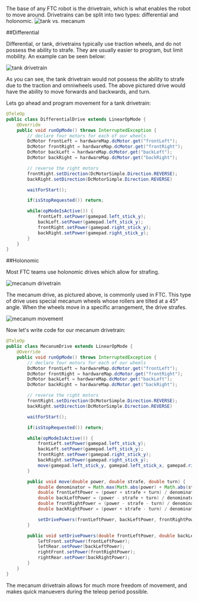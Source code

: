 The base of any FTC robot is the drivetrain, which is what enables the robot to move around. Drivetrains can be split into two types: differential and holonomic.
![tank vs. mecanum](https://2589213514-files.gitbook.io/~/files/v0/b/gitbook-legacy-files/o/assets%2F-MHCAE012xNfg1h3SM9v%2F-MHHjkw3y4bMwQm17duZ%2F-MHITU8RoRkSW0c5Hy-6%2FDrivetrain%20Compare.svg?alt=media&token=ba03c7e2-d288-447a-afcd-fe40b2135286)

##Differential

Differential, or tank, drivetrains typically use traction wheels, and do not possess the ability to strafe. They are usually easier to program, but limit mobility. An example can be seen below:

![tank drivetrain](https://2589213514-files.gitbook.io/~/files/v0/b/gitbook-legacy-files/o/assets%2F-MHCAE012xNfg1h3SM9v%2F-MiTCk2u-IxN8HHM6Pr1%2F-MicMUh1962c97yDjtRJ%2FStarter%20Kit%20Robot%20V5%20-%20drivetrain.svg?alt=media&token=10cd2b80-4ef4-4e3e-8867-602cfd3aa0c6)

As you can see, the tank drivetrain would not possess the ability to strafe due to the traction and omniwheels used. The above pictured drive would have the ability to move forwards and backwards, and turn.

Lets go ahead and program movement for a tank drivetrain:

```java
@TeleOp
public class DifferentialDrive extends LinearOpMode {
    @Override
    public void runOpMode() throws InterruptedException {
        // declare four motors for each of our wheels
        DcMotor frontLeft = hardwareMap.dcMotor.get("frontLeft");
        DcMotor frontRight = hardwareMap.dcMotor.get("frontRight");
        DcMotor backLeft = hardwareMap.dcMotor.get("backLeft");
        DcMotor backRight = hardwareMap.dcMotor.get("backRight");

        // reverse the right motors
        frontRight.setDirection(DcMotorSimple.Direction.REVERSE);
        backRight.setDirection(DcMotorSimple.Direction.REVERSE)

        waitForStart();

        if(isStopRequested()) return;

        while(opModeIsActive()) {
            frontLeft.setPower(gamepad.left_stick_y);
            backLeft.setPower(gamepad.left_stick_y);
            frontRight.setPower(gamepad.right_stick_y);
            backRight.setPower(gamepad.right_stick_y);
        }
    }
}
```

##Holonomic

Most FTC teams use holonomic drives which allow for strafing.

![mecanum drivetrain](https://cdn11.bigcommerce.com/s-eem7ijc77k/images/stencil/850w/products/2268/28241/3209-0001-0004-Schematic__96237.1613160104.png?c=2%201x,%20https://cdn11.bigcommerce.com/s-eem7ijc77k/images/stencil/1200w/products/2268/28241/3209-0001-0004-Schematic__96237.1613160104.png?c=2%202x)

The mecanum drive, as pictured above, is commonly used in FTC. This type of drive uses special mecanum wheels whose rollers are tilted at a 45° angle. When the wheels move in a specific arrangement, the drive strafes. 

![mecanum movement](https://gm0.org/en/latest/_images/mecanum-drive-directions.png)

Now let's write code for our mecanum drivetrain:

```java
@TeleOp
public class MecanumDrive extends LinearOpMode {
    @Override
    public void runOpMode() throws InterruptedException {
        // declare four motors for each of our wheels
        DcMotor frontLeft = hardwareMap.dcMotor.get("frontLeft");
        DcMotor frontRight = hardwareMap.dcMotor.get("frontRight");
        DcMotor backLeft = hardwareMap.dcMotor.get("backLeft");
        DcMotor backRight = hardwareMap.dcMotor.get("backRight");

        // reverse the right motors
        frontRight.setDirection(DcMotorSimple.Direction.REVERSE);
        backRight.setDirection(DcMotorSimple.Direction.REVERSE)

        waitForStart();

        if(isStopRequested()) return;

        while(opModeIsActive()) {
            frontLeft.setPower(gamepad.left_stick_y);
            backLeft.setPower(gamepad.left_stick_y);
            frontRight.setPower(gamepad.right_stick_y);
            backRight.setPower(gamepad.right_stick_y);
            move(gamepad.left_stick_y, gamepad.left_stick_x, gamepad.right_stick_x);
        }

        public void move(double power, double strafe, double turn) {
            double denominator = Math.max(Math.abs(power) + Math.abs(strafe) + Math.abs(turn), 1);
            double frontLeftPower = (power + strafe + turn) / denominator;
            double backLeftPower = (power - strafe + turn) / denominator;
            double frontRightPower = (power - strafe - turn) / denominator;
            double backRightPower = (power + strafe - turn) / denominator;

            setDrivePowers(frontLeftPower, backLeftPower, frontRightPower, backRightPower);
        }

        public void setDrivePowers(double frontLeftPower, double backLeftPower, double frontRightPower, double backRightPower) {
            leftFront.setPower(frontLeftPower);
            leftRear.setPower(backLeftPower);
            rightFront.setPower(frontRightPower);
            rightRear.setPower(backRightPower);
        }
    }
}
```

The mecanum drivetrain allows for much more freedom of movement, and makes quick manuevers during the teleop period possible.